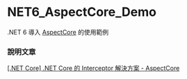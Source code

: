 # NET6_AspectCore_Demo
.NET 6 導入 [AspectCore](https://github.com/dotnetcore/AspectCore-Framework) 的使用範例
### 說明文章
[[.NET Core] .NET Core 的 Interceptor 解決方案 - AspectCore](https://www.dotblogs.com.tw/fire/2023/08/05/150223)
